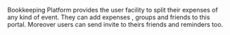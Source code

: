 
Bookkeeping Platform provides the user facility to split their expenses of any kind of event. They can add expenses , groups and friends to this portal. Moreover users can send invite to theirs friends and reminders too.
